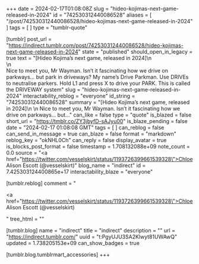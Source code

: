 +++
date = 2024-02-17T01:08:08Z
slug = "hideo-kojimas-next-game-released-in-2024"
id = "742530312440086528"
aliases = [ "/post/742530312440086528/hideo-kojimas-next-game-released-in-2024" ]
tags = [ ]
type = "tumblr-quote"

[tumblr]
post_url = "https://indirect.tumblr.com/post/742530312440086528/hideo-kojimas-next-game-released-in-2024"
state = "published"
should_open_in_legacy = true
text = "[Hideo Kojima’s next game, released in 2024]\n<br/>\n<br/>Nice to meet you, Mr Wayman. Isn’t it fascinating how we drive on parkways&hellip; but park in driveways? My name’s Drive Parkman. Use DRIVEs to neutralise parkers. Hold L1 and press X to drive your PARK. This is called the DRIVEWAY system"
slug = "hideo-kojimas-next-game-released-in-2024"
interactability_reblog = "everyone"
id_string = "742530312440086528"
summary = "[Hideo Kojima’s next game, released in 2024]\n \n Nice to meet you, Mr Wayman. Isn’t it fascinating how we drive on parkways… but..."
can_like = false
type = "quote"
is_blazed = false
short_url = "https://tmblr.co/ZY3jbyfD-sAJyu00"
is_blaze_pending = false
date = "2024-02-17 01:08:08 GMT"
tags = [ ]
can_reblog = false
can_send_in_message = true
can_blaze = false
format = "markdown"
reblog_key = "okNHL0Ch"
can_reply = false
display_avatar = true
is_blocks_post_format = false
timestamp = 1.708132088e+09
note_count = 0.0
source = "<a href=\"https://twitter.com/vesselskirt/status/1193726399661539328\">Chloe Alison Escott (@vesselskirt)</a>"
blog_name = "indirect"
id = 7.425303124400865e+17
interactability_blaze = "everyone"

[tumblr.reblog]
comment = "<p><a href=\"https://twitter.com/vesselskirt/status/1193726399661539328\">Chloe Alison Escott (@vesselskirt)</a></p>"
tree_html = ""

[tumblr.blog]
name = "indirect"
title = "indirect"
description = ""
url = "https://indirect.tumblr.com/"
uuid = "t:PgyUJU3SA2Klwyt81UWAwQ"
updated = 1.738205153e+09
can_show_badges = true

[tumblr.blog.tumblrmart_accessories]
+++
